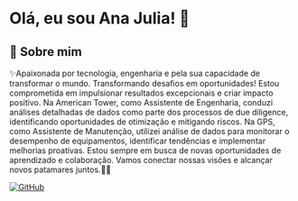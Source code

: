 
# Olá, eu sou Ana Julia! 👋



## 🚀 Sobre mim


✨Apaixonada por tecnologia, engenharia e pela sua capacidade de transformar o mundo. Transformando desafios em oportunidades! Estou comprometida em impulsionar resultados excepcionais e criar impacto positivo.
Na American Tower, como Assistente de Engenharia, conduzi análises detalhadas de dados como parte dos processos de due diligence, identificando oportunidades de otimização e mitigando riscos. Na GPS, como Assistente de Manutenção, utilizei análise de dados para monitorar o desempenho de equipamentos, identificar tendências e implementar melhorias proativas.
Estou sempre em busca de novas oportunidades de aprendizado e colaboração. Vamos conectar nossas visões e alcançar novos patamares juntos.🔗✨



[![GitHub](https://img.shields.io/badge/GitHub-100000?style=for-the-badge&logo=github&logoColor=white)](https://github.com/AnajBezerra)

